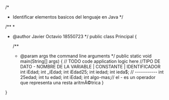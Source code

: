 /*
 * Identificar elementos basicos del lenguaje en Java
 */

/**
 *
 * @author Javier Octavio 18550723
 */
public class Principal {

    /**
     * @param args the command line arguments
     */
    public static void main(String[] args) {
        // TODO code application logic here
        //TIPO DE DATO - NOMBRE DE LA VARIABLE | CONSTANTE | IDENTIFICADOR
        int iEdad;
        int _iEdad;
        int iEdad25;
        int iedad;
        int ieda$;
        // -----------
        int 25edad;
        int tu edad;
        int iEdad;
        int algo-mas;// el - es un operador que representa una resta aritmÃ©trica
    }
    
}
